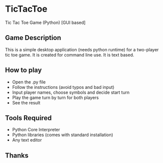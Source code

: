 # TicTacToe
Tic Tac Toe Game (Python) [GUI based]
## Game Description
This is a simple desktop application (needs python runtime) for a two-player tic toe game. It is created for command line use. It is text based.

## How to play
- Open the .py file
- Follow the instructions (avoid typos and bad input)
- Input player names, choose symbols and decide start turn
- Play the game turn by turn for both players
- See the result

## Tools Required
- Python Core Interpreter
- Python libraries (comes with standard installation)
- Any text editor

## Thanks

